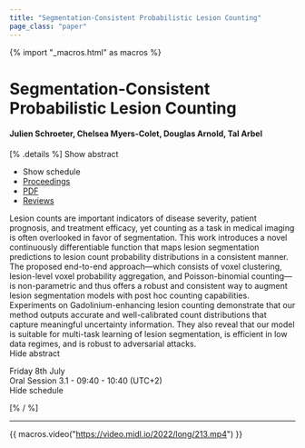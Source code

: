 ```yaml
---
title: "Segmentation-Consistent Probabilistic Lesion Counting"
page_class: "paper"
---
```


{% import "_macros.html" as macros %}

# Segmentation-Consistent Probabilistic Lesion Counting

#### Julien Schroeter, Chelsea Myers-Colet, Douglas Arnold, Tal Arbel

[% .details %]
<a class="toggle_visibility" data-selector=".abstract" data-level="3">Show abstract</a>
- <a class="toggle_visibility" data-selector=".schedule" data-level="3">Show schedule</a>
- <a href="">Proceedings</a>
- <a href="https://openreview.net/pdf?id=kwcxym1kMtf">PDF</a>
- <a href="https://openreview.net/forum?id=kwcxym1kMtf">Reviews</a>

<p>
    <span class="abstract">
       Lesion counts are important indicators of disease severity, patient prognosis, and treatment efficacy, yet counting as a task in medical imaging is often overlooked in favor of segmentation. This work introduces a novel continuously differentiable function that maps lesion segmentation predictions to lesion count probability distributions in a consistent manner. The proposed end-to-end approach—which consists of voxel clustering, lesion-level voxel probability aggregation, and Poisson-binomial counting—is non-parametric and thus offers a robust and consistent way to augment lesion segmentation models with post hoc counting capabilities. Experiments on Gadolinium-enhancing lesion counting demonstrate that our method outputs accurate and well-calibrated count distributions that capture meaningful uncertainty information. They also reveal that our model is suitable for multi-task learning of lesion segmentation, is efficient in low data regimes, and is robust to adversarial attacks.
        <br>
        <span class="actions"><a class="toggle_visibility" data-level="2">Hide abstract</a></span>
    </span>
</p>

<p>
    <span class="schedule">
        Friday 8th July<br>Oral Session 3.1 - 09:40 - 10:40 (UTC+2)
        <br>
        <span class="actions"><a class="toggle_visibility" data-level="2">Hide schedule</a></span>
    </span>
</p>

[% / %]


---

{{ macros.video("https://video.midl.io/2022/long/213.mp4") }}